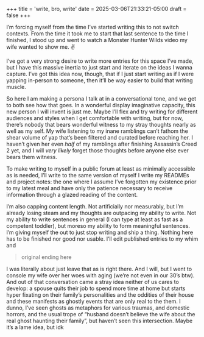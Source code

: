 +++
title = 'write, bro, write'
date = 2025-03-06T21:33:21-05:00
draft = false
+++

I’m forcing myself from the time I’ve started writing this to not switch
contexts. From the time it took me to start that last sentence to the time I
finished, I stood up and went to watch a Monster Hunter Wilds video my wife
wanted to show me. :v:

I’ve got a very strong desire to write more entries for this space I’ve made,
but I have this massive inertia to just start and iterate on the ideas I wanna
capture. I’ve got this idea now, though, that if I just start writing as if I
were yapping in-person to someone, then it’ll be way easier to build that
writing muscle.

So here I am making a persona I talk at in a conversational tone, and we get to
both see how that goes. In a wonderful display imaginative capacity, this new
person I will invent is just me. Maybe I’ll flex and try writing for different
audiences and styles when I get comfortable with writing, but for now, there’s
nobody that bears wonderful witness to my stray thoughts nearly as well as my
self. My wife listening to my inane ramblings can’t fathom the shear volume of
yap that’s been filtered and curated before reaching her. I haven’t given her
even _half_ of my ramblings after finishing Assassin’s Creed 2 yet, and I will
_very likely_ forget those thoughts before anyone else ever bears them witness.

To make writing to myself in a public forum at least as minimally accessible as
is needed, I’ll write to the same version of myself I write my READMEs and
project notes: the one where I assume I’ve forgotten my existence prior to
my latest meal and have only the patience necessary to receive information
through a glazed reading of the content.

I’m also capping content length. Not artificially nor measurably, but I’m
already losing steam and my thoughts are outpacing my ability to write. Not my
ability to write sentences in general (I can type at least as fast as a
competent toddler), but moreso my ability to form meaningful sentences. I’m
giving myself the out to just stop writing and ship a thing. Nothing here has to
be finished nor good nor usable. I’ll edit published entries to my whim and

> original ending here

I was literally about just leave that as is right there. And I will, but I went
to console my wife over her woes with aging (we’re not even in our 30’s btw).
And out of that conversation came a stray idea neither of us cares to develop: a
spouse quits their job to spend more time at home but starts hyper fixating on
their family’s personalities and the oddities of their house and these manifests
as ghostly events that are only real to the them. I dunno, I’ve seen ghosts as
metaphors for various traumas, and domestic horrors, and the usual trope of
“husband doesn’t believe the wife about the real ghost haunting their family”,
but haven’t seen this intersection. Maybe it’s a lame idea, but idk
